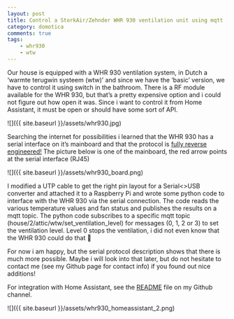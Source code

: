 ```yaml
---
layout: post
title: Control a StorkAir/Zehnder WHR 930 ventilation unit using mqtt
category: domotica
comments: true
tags:
    - whr930
    - wtw
---
```


Our house is equipped with a WHR 930 ventilation system, in Dutch a ‘warmte terugwin systeem (wtw)’ and since we have the ‘basic’ version, we have to control it using switch in the bathroom. There is a RF module available for the WHR 930, but that’s a pretty expensive option and i could not figure out how open it was. Since i want to control it from Home Assistant, it must be open or should have some sort of API.

![]({{ site.baseurl }}/assets/whr930.jpg)

Searching the internet for possibilities i learned that the WHR 930 has a serial interface on it’s mainboard and that the protocol is [fully reverse engineered!](http://www.see-solutions.de/sonstiges/Protokollbeschreibung_ComfoAir.pdf) The picture below is one of the mainboard, the red arrow points at the serial interface (RJ45)

![]({{ site.baseurl }}/assets/whr930_board.png)

I modified a UTP cable to get the right pin layout for a Serial<>USB converter and attached it to a Raspberry Pi and wrote some python code to interface with the WHR 930 via the serial connection. The code reads the various temperature values and fan status and publishes the results on a mqtt topic. The python code subscribes to a specific mqtt topic (house/2/attic/wtw/set_ventilation_level) for messages (0, 1, 2 or 3) to set the ventilation level. Level 0 stops the ventilation, i did not even know that the WHR 930 could do that 🙂

For now i am happy, but the serial protocol description shows that there is much more possible. Maybe i will look into that later, but do not hesitate to contact me (see my Github page for contact info) if you found out nice additions!

For integration with Home Assistant, see the [README](https://github.com/Mosibi/whr_930) file on my Github channel.

![]({{ site.baseurl }}/assets/whr930_homeassistant_2.png)
